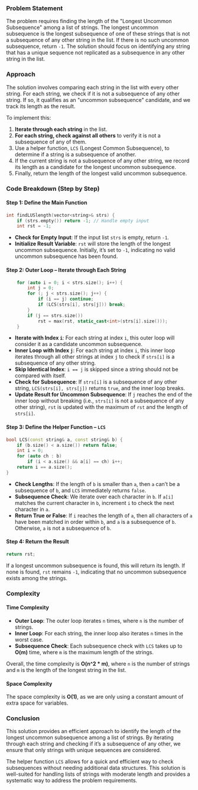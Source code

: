 ### Problem Statement

The problem requires finding the length of the "Longest Uncommon Subsequence" among a list of strings. The longest uncommon subsequence is the longest subsequence of one of these strings that is not a subsequence of any other string in the list. If there is no such uncommon subsequence, return `-1`. The solution should focus on identifying any string that has a unique sequence not replicated as a subsequence in any other string in the list.

### Approach

The solution involves comparing each string in the list with every other string. For each string, we check if it is not a subsequence of any other string. If so, it qualifies as an "uncommon subsequence" candidate, and we track its length as the result.

To implement this:
1. **Iterate through each string** in the list.
2. **For each string, check against all others** to verify it is not a subsequence of any of them.
3. Use a helper function, `LCS` (Longest Common Subsequence), to determine if a string is a subsequence of another.
4. If the current string is not a subsequence of any other string, we record its length as a candidate for the longest uncommon subsequence.
5. Finally, return the length of the longest valid uncommon subsequence.

### Code Breakdown (Step by Step)

#### Step 1: Define the Main Function

```cpp
int findLUSlength(vector<string>& strs) {
    if (strs.empty()) return -1; // Handle empty input
    int rst = -1;
```

- **Check for Empty Input**: If the input list `strs` is empty, return `-1`.
- **Initialize Result Variable**: `rst` will store the length of the longest uncommon subsequence. Initially, it’s set to `-1`, indicating no valid uncommon subsequence has been found.

#### Step 2: Outer Loop – Iterate through Each String

```cpp
    for (auto i = 0; i < strs.size(); i++) {
        int j = 0;
        for (; j < strs.size(); j++) {
            if (i == j) continue;
            if (LCS(strs[i], strs[j])) break;
        }
        if (j == strs.size())
            rst = max(rst, static_cast<int>(strs[i].size()));
    }
```

- **Iterate with Index `i`**: For each string at index `i`, this outer loop will consider it as a candidate uncommon subsequence.
- **Inner Loop with Index `j`**: For each string at index `i`, this inner loop iterates through all other strings at index `j` to check if `strs[i]` is a subsequence of any other string.
- **Skip Identical Index**: `i == j` is skipped since a string should not be compared with itself.
- **Check for Subsequence**: If `strs[i]` is a subsequence of any other string, `LCS(strs[i], strs[j])` returns `true`, and the inner loop breaks.
- **Update Result for Uncommon Subsequence**: If `j` reaches the end of the inner loop without breaking (i.e., `strs[i]` is not a subsequence of any other string), `rst` is updated with the maximum of `rst` and the length of `strs[i]`.

#### Step 3: Define the Helper Function – `LCS`

```cpp
bool LCS(const string& a, const string& b) {
    if (b.size() < a.size()) return false;
    int i = 0;
    for (auto ch : b)
        if (i < a.size() && a[i] == ch) i++;
    return i == a.size();
}
```

- **Check Lengths**: If the length of `b` is smaller than `a`, then `a` can’t be a subsequence of `b`, and `LCS` immediately returns `false`.
- **Subsequence Check**: We iterate over each character in `b`. If `a[i]` matches the current character in `b`, increment `i` to check the next character in `a`.
- **Return True or False**: If `i` reaches the length of `a`, then all characters of `a` have been matched in order within `b`, and `a` is a subsequence of `b`. Otherwise, `a` is not a subsequence of `b`.

#### Step 4: Return the Result

```cpp
return rst;
```

If a longest uncommon subsequence is found, this will return its length. If none is found, `rst` remains `-1`, indicating that no uncommon subsequence exists among the strings.

### Complexity

#### Time Complexity
- **Outer Loop**: The outer loop iterates `n` times, where `n` is the number of strings.
- **Inner Loop**: For each string, the inner loop also iterates `n` times in the worst case.
- **Subsequence Check**: Each subsequence check with `LCS` takes up to **O(m)** time, where `m` is the maximum length of the strings.

Overall, the time complexity is **O(n^2 * m)**, where `n` is the number of strings and `m` is the length of the longest string in the list.

#### Space Complexity
The space complexity is **O(1)**, as we are only using a constant amount of extra space for variables.

### Conclusion

This solution provides an efficient approach to identify the length of the longest uncommon subsequence among a list of strings. By iterating through each string and checking if it’s a subsequence of any other, we ensure that only strings with unique sequences are considered. 

The helper function `LCS` allows for a quick and efficient way to check subsequences without needing additional data structures. This solution is well-suited for handling lists of strings with moderate length and provides a systematic way to address the problem requirements.